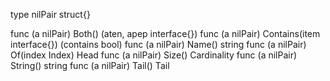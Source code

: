 type nilPair struct{}

func (a nilPair) Both() (aten, apep interface{})
func (a nilPair) Contains(item interface{}) (contains bool)
func (a nilPair) Name() string
func (a nilPair) Of(index Index) Head
func (a nilPair) Size() Cardinality
func (a nilPair) String() string
func (a nilPair) Tail() Tail

